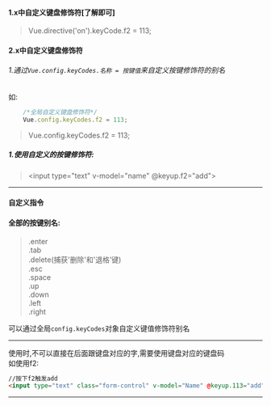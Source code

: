 #### 1.x中自定义键盘修饰符[了解即可]

> Vue.directive('on').keyCode.f2 = 113;

#### 2.x中自定义键盘修饰符

###### 1.通过`Vue.config.keyCodes.名称 = 按键值`来自定义按键修饰符的别名  
如:  
```javascript
    /*全局自定义键盘修饰符*/
    Vue.config.keyCodes.f2 = 113;
```

> Vue.config.keyCodes.f2 = 113;

##### 1.使用自定义的按键修饰符:

> <input type="text" v-model="name" @keyup.f2="add">

---

#### 自定义指令

#### 全部的按键别名:

> .enter  
> .tab  
> .delete(捕获'删除'和'退格'键)  
> .esc  
> .space  
> .up  
> .down  
> .left  
> .right

可以通过全局`config.keyCodes`对象自定义键值修饰符别名


---

使用时,不可以直接在后面跟键盘对应的字,需要使用键盘对应的键盘码  
如使用f2:  
```html
//按下f2触发add
<input type="text" class="form-control" v-model="Name" @keyup.113="add">
```  
---



